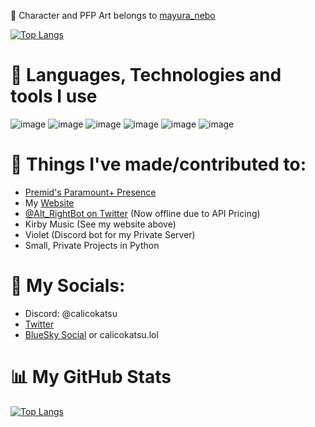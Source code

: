 🎨 Character and PFP Art belongs to [mayura_nebo](https://twitter.com/mayura_nebo)

[![Top Langs](https://github.com/user-attachments/assets/a99cd6ab-9f68-48a9-8a8c-c761fd9c5b64)
](https://bsky.app/profile/calicokatsu.fun)


# 🔧 Languages, Technologies and tools I use
![image](https://img.shields.io/badge/React-20232A?style=for-the-badge&logo=react&logoColor=61DAFB) ![image](https://img.shields.io/badge/JavaScript-F7DF1E?style=for-the-badge&logo=javascript&logoColor=black) ![image](https://img.shields.io/badge/typescrpt-000000?style=for-the-badge&logo=typescript&logoColor=1974D2) ![image](https://img.shields.io/badge/Python-ffd343?logo=python&style=for-the-badge) ![image](https://img.shields.io/badge/TailwindCSS-black?logo=tailwindcss&style=for-the-badge) ![image](https://img.shields.io/badge/Visual_studio_code-44aff3?logo=visualstudiocode&style=for-the-badge)


# 🔨 Things I've made/contributed to:

- [Premid's Paramount+ Presence](https://github.com/tenKatsu/Presences)
- My [Website](https://calicokatsu.lol)
- [@Alt_RightBot on Twitter](https://twitter.com/Alt_RightBot) (Now offline due to API Pricing)
- Kirby Music (See my website above)
- Violet (Discord bot for my Private Server)
- Small, Private Projects in Python

# 📩 My Socials:
- Discord: @calicokatsu
- [Twitter](https://twitter.com/calicokatzzzu)
- [BlueSky Social](https://bsky.app/profile/calicokatsu.lol) or calicokatsu.lol

# 📊 My GitHub Stats
[![Top Langs](https://github-readme-stats.vercel.app/api/top-langs/?username=calicokatsu)](https://github.com/anuraghazra/github-readme-stats)
